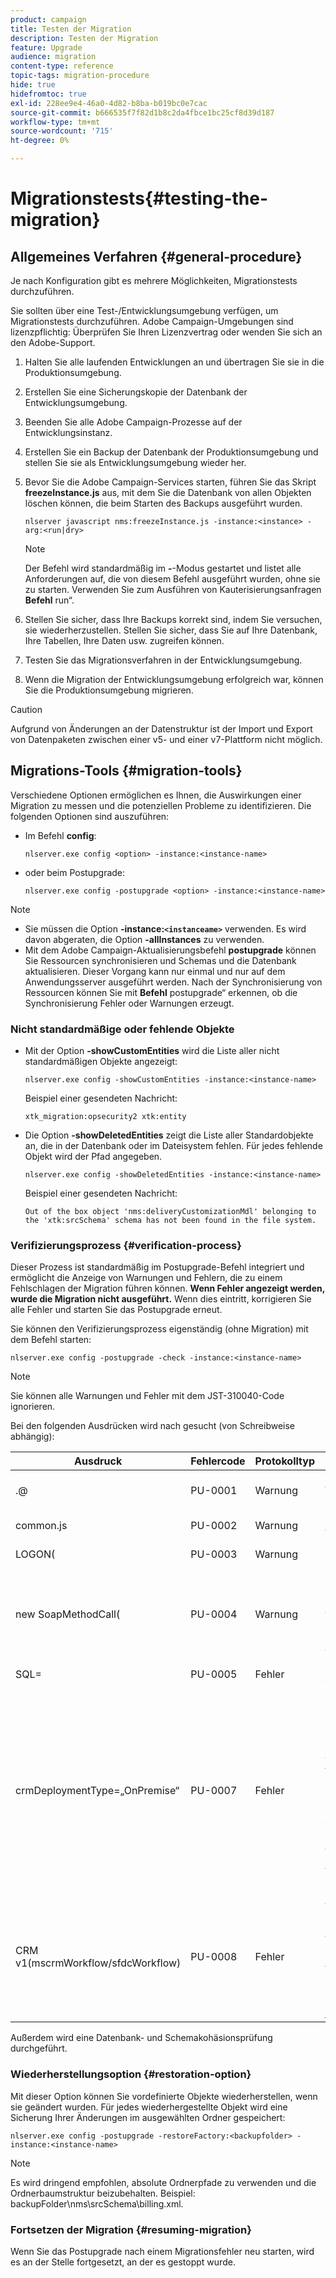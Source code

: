 ```yaml
---
product: campaign
title: Testen der Migration
description: Testen der Migration
feature: Upgrade
audience: migration
content-type: reference
topic-tags: migration-procedure
hide: true
hidefromtoc: true
exl-id: 228ee9e4-46a0-4d82-b8ba-b019bc0e7cac
source-git-commit: b666535f7f82d1b8c2da4fbce1bc25cf8d39d187
workflow-type: tm+mt
source-wordcount: '715'
ht-degree: 0%

---
```


# Migrationstests{#testing-the-migration}



## Allgemeines Verfahren {#general-procedure}

Je nach Konfiguration gibt es mehrere Möglichkeiten, Migrationstests durchzuführen.

Sie sollten über eine Test-/Entwicklungsumgebung verfügen, um Migrationstests durchzuführen. Adobe Campaign-Umgebungen sind lizenzpflichtig: Überprüfen Sie Ihren Lizenzvertrag oder wenden Sie sich an den Adobe-Support.

1. Halten Sie alle laufenden Entwicklungen an und übertragen Sie sie in die Produktionsumgebung.
1. Erstellen Sie eine Sicherungskopie der Datenbank der Entwicklungsumgebung.
1. Beenden Sie alle Adobe Campaign-Prozesse auf der Entwicklungsinstanz.
1. Erstellen Sie ein Backup der Datenbank der Produktionsumgebung und stellen Sie sie als Entwicklungsumgebung wieder her.
1. Bevor Sie die Adobe Campaign-Services starten, führen Sie das Skript **freezeInstance.js** aus, mit dem Sie die Datenbank von allen Objekten löschen können, die beim Starten des Backups ausgeführt wurden.

   ```
   nlserver javascript nms:freezeInstance.js -instance:<instance> -arg:<run|dry>
   ```

   >[!NOTE]
   >
   >Der Befehl wird standardmäßig im **-**-Modus gestartet und listet alle Anforderungen auf, die von diesem Befehl ausgeführt wurden, ohne sie zu starten. Verwenden Sie zum Ausführen von Kauterisierungsanfragen **Befehl** run“.

1. Stellen Sie sicher, dass Ihre Backups korrekt sind, indem Sie versuchen, sie wiederherzustellen. Stellen Sie sicher, dass Sie auf Ihre Datenbank, Ihre Tabellen, Ihre Daten usw. zugreifen können.
1. Testen Sie das Migrationsverfahren in der Entwicklungsumgebung.
1. Wenn die Migration der Entwicklungsumgebung erfolgreich war, können Sie die Produktionsumgebung migrieren.

>[!CAUTION]
>
>Aufgrund von Änderungen an der Datenstruktur ist der Import und Export von Datenpaketen zwischen einer v5- und einer v7-Plattform nicht möglich.


## Migrations-Tools {#migration-tools}

Verschiedene Optionen ermöglichen es Ihnen, die Auswirkungen einer Migration zu messen und die potenziellen Probleme zu identifizieren. Die folgenden Optionen sind auszuführen:

* Im Befehl **config**:

  ```
  nlserver.exe config <option> -instance:<instance-name>
  ```

* oder beim Postupgrade:

  ```
  nlserver.exe config -postupgrade <option> -instance:<instance-name>
  ```

>[!NOTE]
>
>* Sie müssen die Option **-instance:`<instanceame>`** verwenden. Es wird davon abgeraten, die Option **-allInstances** zu verwenden.
>* Mit dem Adobe Campaign-Aktualisierungsbefehl **postupgrade** können Sie Ressourcen synchronisieren und Schemas und die Datenbank aktualisieren. Dieser Vorgang kann nur einmal und nur auf dem Anwendungsserver ausgeführt werden. Nach der Synchronisierung von Ressourcen können Sie mit **Befehl** postupgrade“ erkennen, ob die Synchronisierung Fehler oder Warnungen erzeugt.

### Nicht standardmäßige oder fehlende Objekte

* Mit der Option **-showCustomEntities** wird die Liste aller nicht standardmäßigen Objekte angezeigt:

  ```
  nlserver.exe config -showCustomEntities -instance:<instance-name>
  ```

  Beispiel einer gesendeten Nachricht:

  ```
  xtk_migration:opsecurity2 xtk:entity
  ```

* Die Option **-showDeletedEntities** zeigt die Liste aller Standardobjekte an, die in der Datenbank oder im Dateisystem fehlen. Für jedes fehlende Objekt wird der Pfad angegeben.

  ```
  nlserver.exe config -showDeletedEntities -instance:<instance-name>
  ```

  Beispiel einer gesendeten Nachricht:

  ```
  Out of the box object 'nms:deliveryCustomizationMdl' belonging to the 'xtk:srcSchema' schema has not been found in the file system.
  ```

### Verifizierungsprozess {#verification-process}

Dieser Prozess ist standardmäßig im Postupgrade-Befehl integriert und ermöglicht die Anzeige von Warnungen und Fehlern, die zu einem Fehlschlagen der Migration führen können. **Wenn Fehler angezeigt werden, wurde die Migration nicht ausgeführt.** Wenn dies eintritt, korrigieren Sie alle Fehler und starten Sie das Postupgrade erneut.

Sie können den Verifizierungsprozess eigenständig (ohne Migration) mit dem Befehl starten:

```
nlserver.exe config -postupgrade -check -instance:<instance-name>
```

>[!NOTE]
>
>Sie können alle Warnungen und Fehler mit dem JST-310040-Code ignorieren.

Bei den folgenden Ausdrücken wird nach gesucht (von Schreibweise abhängig):

<table> 
 <thead> 
  <tr> 
   <th> Ausdruck<br /> </th> 
   <th> Fehlercode<br /> </th> 
   <th> Protokolltyp<br /> </th> 
   <th> Kommentare<br /> </th> 
  </tr> 
 </thead> 
 <tbody> 
  <tr> 
   <td> .@<br /> </td> 
   <td> PU-0001<br /> </td> 
   <td> Warnung<br /> </td> 
   <td> Diese Art von Syntax wird bei der Versandpersonalisierung nicht mehr unterstützt. <br /> </td> 
  </tr> 
  <tr> 
   <td> common.js<br /> </td> 
   <td> PU-0002<br /> </td> 
   <td> Warnung<br /> </td> 
   <td> Diese Bibliothek darf nicht verwendet werden.<br /> </td> 
  </tr> 
  <tr> 
   <td> LOGON(<br /> </td> 
   <td> PU-0003<br /> </td> 
   <td> Warnung<br /> </td> 
   <td> Diese Verbindungsmethode darf nicht mehr verwendet werden.<br /> </td> 
  </tr> 
  <tr> 
   <td> new SoapMethodCall(<br /> </td> 
   <td> PU-0004<br /> </td> 
   <td> Warnung<br /> </td> 
   <td> Diese Funktion wird nur unterstützt, wenn sie in JavaScript-Code verwendet wird, der von einer Sicherheitszone im Modus <strong>sessionTokenOnly</strong> ausgeführt wird<br /> </td> 
  </tr> 
  <tr> 
   <td> SQL=<br /> </td> 
   <td> PU-0005<br /> </td> 
   <td> Fehler<br /> </td> 
   <td> Diese Art von Fehler führt zu einem Migrationsfehler.<br /> </td> 
  </tr> 
  <tr> 
   <td> crmDeploymentType=„OnPremise“<br /> </td> 
   <td> PU-0007<br /> </td> 
   <td> Fehler<br /> </td> 
   <td> Diese Art der Bereitstellung wird nicht mehr unterstützt. Der Bereitstellungstyp für Office 365- und On-Premise-Microsoft CRM-Connectoren wird jetzt nicht mehr unterstützt. 
   </br>Wenn Sie einen dieser veralteten Bereitstellungstypen in einem externen Konto verwenden, sollte dieses externe Konto gelöscht werden und Sie sollten dann den Befehl <b>postupgrade</b> ausführen. 
   </br>Informationen zum Ändern der Web-API-Bereitstellung finden Sie unter <a href="../../platform/using/crm-ms-dynamics.md#configure-acc-for-microsoft" target="_blank">Web-Anwendungen</a>.<br /> </td>
  </tr> 
  <tr> 
   <td> CRM v1(mscrmWorkflow/sfdcWorkflow)<br /> </td> 
   <td> PU-0008<br /> </td> 
   <td> Fehler<br /> </td> 
   <td> Aktionsaktivitäten von Microsoft CRM, Salesforce, Oracle CRM On Demand sind nicht mehr verfügbar. Um die Datensynchronisation zwischen Adobe Campaign und einem CRM-System zu konfigurieren, müssen Sie die Zielgruppenbestimmungsaktivität <a href="../../workflow/using/crm-connector.md" target="_blank">CRM-Connector</a> verwenden.<br /> </td>
  </tr> 
 </tbody> 
</table>

Außerdem wird eine Datenbank- und Schemakohäsionsprüfung durchgeführt.

### Wiederherstellungsoption {#restoration-option}

Mit dieser Option können Sie vordefinierte Objekte wiederherstellen, wenn sie geändert wurden. Für jedes wiederhergestellte Objekt wird eine Sicherung Ihrer Änderungen im ausgewählten Ordner gespeichert:

```
nlserver.exe config -postupgrade -restoreFactory:<backupfolder> -instance:<instance-name>
```

>[!NOTE]
>
>Es wird dringend empfohlen, absolute Ordnerpfade zu verwenden und die Ordnerbaumstruktur beizubehalten. Beispiel: backupFolder\nms\srcSchema\billing.xml.

### Fortsetzen der Migration {#resuming-migration}

Wenn Sie das Postupgrade nach einem Migrationsfehler neu starten, wird es an der Stelle fortgesetzt, an der es gestoppt wurde.
